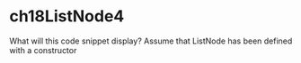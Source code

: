 # ch18ListNode4
What will this code snippet display? Assume that ListNode has been defined with a constructor
